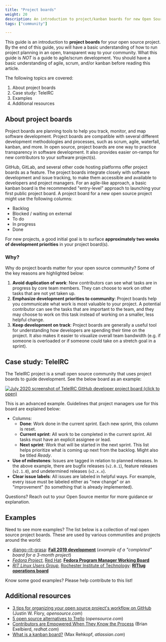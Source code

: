 ```yaml
---
title: "Project boards"
weight: 20
description: An introduction to project/kanban boards for new Open Source project or community managers.
tags: ["community"]

---
```


This guide is an introduction to **project boards** for your open source project.
By the end of this guide, you will have a basic understanding of how to run project planning in an open, transparent way to your community.
What this guide is _NOT_ is a guide to agile/scrum development.
You should have a basic understanding of agile, scrum, and/or kanban before reading this article.

The following topics are covered:

1. About project boards
1. Case study: TeleIRC
1. Examples
1. Additional resources


## About project boards

Project boards are planning tools to help you track, monitor, and map software development.
Project boards are compatible with several different development methodologies and processes, such as scrum, agile, waterfall, kanban, and more.
In open source, project boards are one way to practice transparency in software development.
It also provides easier on-ramps for new contributors to your software project(s).

GitHub, GitLab, and several other code hosting platforms offer project boards as a feature.
The project boards integrate closely with software development and issue tracking, to make them accessible and available to developers and project managers.
For an agile-like approach, a basic kanban board is the recommended "entry-level" approach to launching your first public project board.
A project board for a new open source project might use the following columns:

* Backlog
* Blocked / waiting on external
* To do
* In progress
* Done

For new projects, a good initial goal is to surface **approximately two weeks of development priorities** in your project board(s).

### Why?

Why do project boards matter for your open source community?
Some of the key reasons are highlighted below:

1. **Avoid duplication of work**:
   New contributors can see what tasks are in progress by core team members.
   They can choose to work on other tasks that are not yet taken up.
1. **Emphasize development priorities to community**:
   Project boards help you communicate what work is most valuable to your project.
   A potential contributor can see the tasks that are important to the team, and they may choose to work on this task instead of working on a smaller, less helpful change.
1. **Keep development on track**:
   Project boards are generally a useful tool for understanding how developers are spending their time on the project.
   It also makes it easier to visualize overall team bandwidth (e.g. if someone is overloaded or if someone could take on a stretch goal in a sprint).


## Case study: TeleIRC

The TeleIRC project is a small open source community that uses project boards to guide development.
See the below board as an example:

[![July 2020 screenshot of TeleIRC GitHub developer project board (click to open)](/inventory/img/project-management/teleirc-project-board.png "July 2020 screenshot of TeleIRC GitHub developer project board (click to open)")](https://github.com/RITlug/teleirc/projects/1?fullscreen=true)

This is an advanced example.
Guidelines that project managers use for this board are explained below:

* Columns:
    * **Done**:
      Work done in the current sprint.
      Each new sprint, this column is reset.
    * **Current sprint**:
      All work to be completed in the current sprint.
      All tasks must have an explicit assignee or lead.
    * **Next sprint**:
      Work that will be started in the next sprint.
      This list helps prioritize what is coming up next from the backlog.
      Might also be titled _Ready_.
* **Use of milestones**:
  Issues are tagged in relation to planned releases.
  In the above example, there are bugfix releases (`v2.0.1`), feature releases (`v2.1.0`), and undetermined releases (`v2.x.x`).
* **Clear issue labels**:
  All issues are labeled in helpful ways.
  For example, every issue must be labeled either as "new change" or an "improvement" (to something that is already implemented).

Questions?
Reach out to your Open Source mentor for more guidance or explanation.


## Examples

Need to see more examples?
The list below is a collection of real open source project boards.
These are used by various communities and projects around the world:

<!-- Alphabetical order based on first letter of project name. -->

* [django-rit-grasa](https://github.com/jwflory/django-rit-grasa):
  [**Fall 2019 development**](https://github.com/jwflory/django-rit-grasa/projects/1?fullscreen=true) (_example of a "completed" board for a 3-month project_)
* [_Fedora Project_](https://getfedora.org), [Red Hat](https://redhat.com):
  [**Fedora Program Manager Working Board**](https://teams.fedoraproject.org/project/bcotton-fpgm-working-board/kanban)
* [_RIT Linux Users Group_](https://ritlug.com), [Rochester Institute of Technology](https://www.rit.edu):
  [**RITlug operations board**](https://github.com/orgs/RITlug/projects/1?fullscreen=true)

Know some good examples?
Please help contribute to this list!


## Additional resources

* [3 tips for organizing your open source project's workflow on GitHub](https://opensource.com/article/18/4/keep-your-project-organized-git-repo) (Justin W. Flory, _opensource.com_)
* [5 open source alternatives to Trello](https://opensource.com/alternatives/trello) (_opensource.com_)
* [Contributors are Empowered When They Know the Process](https://www.redhat.com/en/blog/contributors-are-empowered-when-they-know-process) (Brian Exelbierd, _redhat.com_)
* [What is a kanban board?](https://www.atlassian.com/agile/kanban/boards) (Max Rehkopf, _atlassian.com_)
